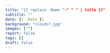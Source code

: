 ```yaml
---
title: "{{ replace .Name "-" " " | title }}"
subtitle: ""
date: {{ .Date }}
background: "clouds7.jpg"
images: [""]
report: false
tags: []
draft: false
---
```


